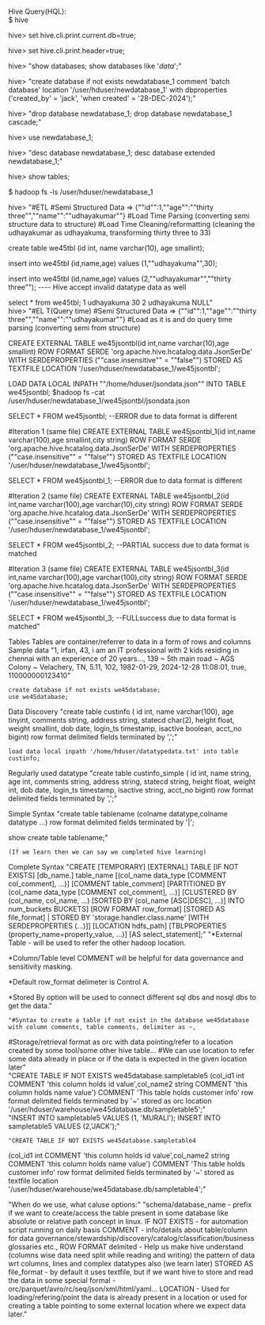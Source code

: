 Hive Query(HQL):				
$	hive			
				
hive>	set hive.cli.print.current.db=true;			
				
hive>	set hive.cli.print.header=true;			
				
hive>	"show databases;
show databases like '*data*';"			
				
hive>	"create database if not exists newdatabase_1 
comment 'batch database' 
location '/user/hduser/newdatabase_1' 
with dbproperties ('created_by' = 'jack', 'when created' = '28-DEC-2024');"			
				
hive>	"drop database newdatabase_1;
drop database newdatabase_1 cascade;"			
				
hive>	use newdatabase_1;			
				
hive>	"desc database newdatabase_1;
desc database extended newdatabase_1;"			
				
hive>	show tables;			
				
$	hadoop fs -ls /user/hduser/newdatabase_1			
				
hive>	"#ETL
#Semi Structured Data => {""id"":1,""age"":""thirty three"",""name"":""udhayakumar""}
#Load Time Parsing (converting semi structure data to structure)
#Load Time Cleaning/reformatting (cleaning the udhayakumar as udhayakuma, transforming thirty three to 33)

create table we45tbl (id int, name varchar(10), age smallint);

insert into we45tbl (id,name,age) values (1,""udhayakuma"",30);

insert into we45tbl (id,name,age) values (2,""udhayakumar"",""thirty three""); ---- Hive accept invalid datatype data as well

select * from we45tbl;
1        udhayakuma        30
2        udhayakuma        NULL"			
hive>	"#EL T(Query time)
#Semi Structured Data => {""id"":1,""age"":""thirty three"",""name"":""udhayakumar""}
#Load as it is and do query time parsing (converting semi from structure)

CREATE EXTERNAL TABLE we45jsontbl(id int,name varchar(10),age smallint)
ROW FORMAT SERDE 'org.apache.hive.hcatalog.data.JsonSerDe'
WITH SERDEPROPERTIES (""case.insensitive"" = ""false"")
STORED AS TEXTFILE
LOCATION '/user/hduser/newdatabase_1/we45jsontbl';

LOAD DATA LOCAL INPATH ""/home/hduser/jsondata.json"" INTO TABLE we45jsontbl;
$hadoop fs -cat /user/hduser/newdatabase_1/we45jsontbl/jsondata.json

SELECT * FROM we45jsontbl; --ERROR due to data format is different

#Iteration 1 (same file)
CREATE EXTERNAL TABLE we45jsontbl_1(id int,name varchar(100),age smallint,city string)
ROW FORMAT SERDE 'org.apache.hive.hcatalog.data.JsonSerDe'
WITH SERDEPROPERTIES (""case.insensitive"" = ""false"")
STORED AS TEXTFILE
LOCATION '/user/hduser/newdatabase_1/we45jsontbl';

SELECT * FROM we45jsontbl_1; --ERROR due to data format is different

#Iteration 2 (same file)
CREATE EXTERNAL TABLE we45jsontbl_2(id int,name varchar(100),age varchar(10),city string)
ROW FORMAT SERDE 'org.apache.hive.hcatalog.data.JsonSerDe'
WITH SERDEPROPERTIES (""case.insensitive"" = ""false"")
STORED AS TEXTFILE
LOCATION '/user/hduser/newdatabase_1/we45jsontbl';

SELECT * FROM we45jsontbl_2; --PARTIAL success due to data format is matched

#Iteration 3 (same file)
CREATE EXTERNAL TABLE we45jsontbl_3(id int,name varchar(100),age varchar(100),city string)
ROW FORMAT SERDE 'org.apache.hive.hcatalog.data.JsonSerDe'
WITH SERDEPROPERTIES (""case.insensitive"" = ""false"")
STORED AS TEXTFILE
LOCATION '/user/hduser/newdatabase_1/we45jsontbl';

SELECT * FROM we45jsontbl_3; --FULLsuccess due to data format is matched"			
				
Tables	Tables are container/referrer to data in a form of rows and columns			
Sample data	"1,
irfan,
43,
i am an IT professional with 2 kids residing in chennai with an experience of 20 years...,
139 ~ 5th main road ~ AGS Colony ~ Velachery,
TN,
5.11,
102,
1982-01-29,
2024-12-28 11:08:01,
true,
110000000123410"			
				
	create database if not exists we45database;			
	use we45database;			
				
Data Discovery	"create table custinfo (
id int,
name varchar(100),
age tinyint,
comments string,
address string,
statecd char(2),
height float,
weight smallint,
dob date,
login_ts timestamp,
isactive boolean,
acct_no bigint)
row format delimited fields terminated by ',';"			
				
	load data local inpath '/home/hduser/datatypedata.txt' into table custinfo;			
				
Regularly used datatype	"create table custinfo_simple (
id int,
name string,
age int,
comments string, 
address string,
statecd string,
height float,
weight int,
dob date,
login_ts timestamp,
isactive string,
acct_no bigint)
row format delimited fields terminated by ',';"			
				
Simple Syntax	"create table tablename (colname datatype,colname datatype ...)
row format delimited fields terminated by '|';

show create table tablename;"			
				
	(If we learn then we can say we completed hive learning)			
Complete Syntax	"CREATE [TEMPORARY] [EXTERNAL] TABLE [IF NOT EXISTS] [db_name.] table_name
[(col_name data_type [COMMENT col_comment], ...)]
[COMMENT table_comment]
[PARTITIONED BY (col_name data_type [COMMENT col_comment], ...)]
[CLUSTERED BY (col_name, col_name, ...) [SORTED BY (col_name [ASC|DESC], ...)] INTO num_buckets BUCKETS]
[ROW FORMAT row_format]
[STORED AS file_format] | STORED BY 'storage.handler.class.name' [WITH SERDEPROPERTIES (...)]]
[LOCATION hdfs_path]
[TBLPROPERTIES (property_name=property_value, ...)]
[AS select_statement];"			"*External Table - will be used to refer the other hadoop location.

*Column/Table level COMMENT will be helpful for data governance and sensitivity masking.

*Default row_format delimeter is Control A.

*Stored By option will be used to connect different sql dbs and nosql dbs to get the data."
				
	"#Syntax to create a table if not exist in the database we45database with column comments, table comments, delimiter as ~, 
#Storage/retrieval format as orc with data pointing/refer to a location created by some tool/some other hive table...
#We can use location to refer some data already in place or if the data is expected in the given location later"			
	"CREATE TABLE IF NOT EXISTS we45database.sampletable5
(col_id1 int COMMENT 'this column holds id value',col_name2 string COMMENT 'this column holds name value')
COMMENT 'This table holds customer info'
row format delimited fields terminated by '~'
stored as orc
location '/user/hduser/warehouse/we45database.db/sampletable5';"			
	"INSERT INTO sampletable5 VALUES (1, 'MURALI');
INSERT INTO sampletable5 VALUES (2,'JACK');"			
				
	"CREATE TABLE IF NOT EXISTS we45database.sampletable4
(col_id1 int COMMENT 'this column holds id value',col_name2 string COMMENT 'this column holds name value')
COMMENT 'This table holds customer info'
row format delimited fields terminated by '~'
stored as textfile
location '/user/hduser/warehouse/we45database.db/sampletable4';"			
				
"When do we use, 
what caluse options:"	"schema/database_name - prefix if we want to create/access the table present in some database like absolute or relative path concept in linux.
IF NOT EXISTS - for automation script running on daily basis
COMMENT - info/details about table/column for data governance/stewardship/discovery/catalog/classification/business glossaries etc.,
ROW FORMAT delmited - Help us make hive understand (columns wise data need split while reading and writing) the pattern of data wrt columns, lines and complex datatypes also (we learn later)
STORED AS file_format - by default it uses textfile, but if we want hive to store and read the data in some special formal - orc/parquet/avro/rc/seq/json/xml/html/yaml...
LOCATION - Used for loading/refering/point the data is already present in a location or used for creating a table pointing to some external location where we expect data later."			